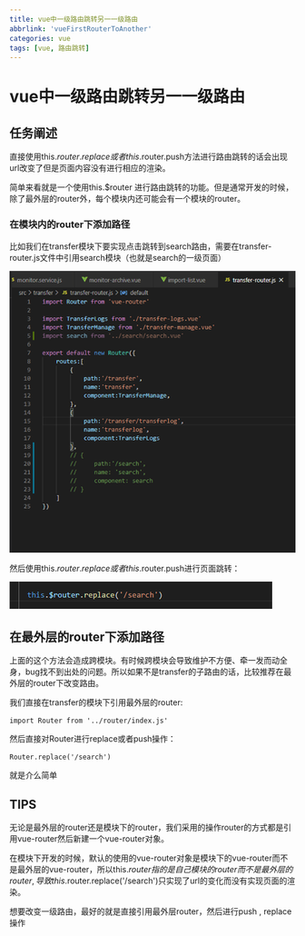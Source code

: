 ```yaml
---
title: vue中一级路由跳转另一一级路由
abbrlink: 'vueFirstRouterToAnother'
categories: vue
tags: [vue, 路由跳转]
---
```

# vue中一级路由跳转另一一级路由

## 任务阐述

直接使用this.$router.replace或者 this.$router.push方法进行路由跳转的话会出现url改变了但是页面内容没有进行相应的渲染。



简单来看就是一个使用this.$router 进行路由跳转的功能。但是通常开发的时候，除了最外层的router外，每个模块内还可能会有一个模块的router。

### 在模块内的router下添加路径

比如我们在transfer模块下要实现点击跳转到search路由，需要在transfer-router.js文件中引用search模块（也就是search的一级页面）

![二级目录下的router](../image/1028/二级目录下的router.png)

然后使用this.$router.replace或者 this.$router.push进行页面跳转：



![二级router跳转](../image/1028/二级router跳转.png)

## 在最外层的router下添加路径

上面的这个方法会造成跨模块。有时候跨模块会导致维护不方便、牵一发而动全身，bug找不到出处的问题。所以如果不是transfer的子路由的话，比较推荐在最外层的router下改变路由。



我们直接在transfer的模块下引用最外层的router:

```
import Router from '../router/index.js'
```

然后直接对Router进行replace或者push操作：

```
Router.replace('/search')
```



就是介么简单

## TIPS

无论是最外层的router还是模块下的router，我们采用的操作router的方式都是引用vue-router然后新建一个vue-router对象。

在模块下开发的时候，默认的使用的vue-router对象是模块下的vue-router而不是最外层的vue-router，所以this.$router指的是自己模块的router而不是最外层的router,导致this.$router.replace('/search')只实现了url的变化而没有实现页面的渲染。

想要改变一级路由，最好的就是直接引用最外层router，然后进行push , replace操作